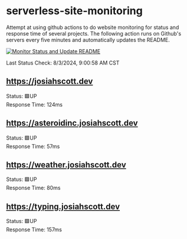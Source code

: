 # serverless-site-monitoring
Attempt at using github actions to do website monitoring for status and response time of several projects. The following action runs on Github's servers every five minutes and automatically updates the README.  

[![Monitor Status and Update README](https://github.com/JosiahSco/serverless-site-monitoring/actions/workflows/monitor.yaml/badge.svg)](https://github.com/JosiahSco/serverless-site-monitoring/actions/workflows/monitor.yaml)

Last Status Check: 8/3/2024, 9:00:58 AM CST

## https://josiahscott.dev
Status: 🟩UP  
Response Time: 124ms

## https://asteroidinc.josiahscott.dev
Status: 🟩UP  
Response Time: 57ms

## https://weather.josiahscott.dev
Status: 🟩UP  
Response Time: 80ms

## https://typing.josiahscott.dev
Status: 🟩UP  
Response Time: 157ms

